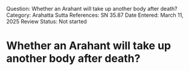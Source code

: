Question: Whether an Arahant will take up another body after death?
Category: Arahatta
Sutta References: SN 35.87
Date Entered: March 11, 2025
Review Status: Not started

# Whether an Arahant will take up another body after death?